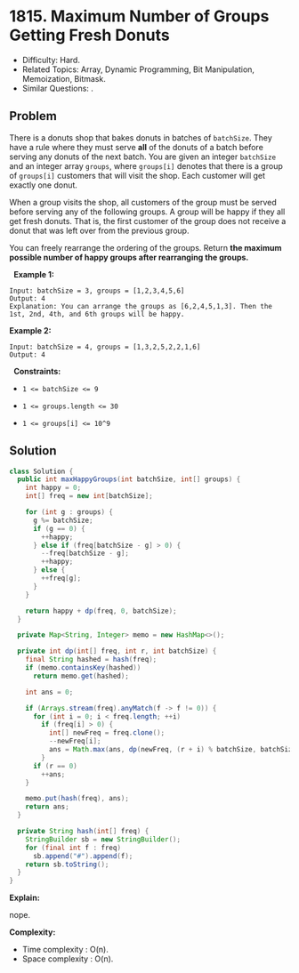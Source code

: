# 1815. Maximum Number of Groups Getting Fresh Donuts

- Difficulty: Hard.
- Related Topics: Array, Dynamic Programming, Bit Manipulation, Memoization, Bitmask.
- Similar Questions: .

## Problem

There is a donuts shop that bakes donuts in batches of ```batchSize```. They have a rule where they must serve **all** of the donuts of a batch before serving any donuts of the next batch. You are given an integer ```batchSize``` and an integer array ```groups```, where ```groups[i]``` denotes that there is a group of ```groups[i]``` customers that will visit the shop. Each customer will get exactly one donut.

When a group visits the shop, all customers of the group must be served before serving any of the following groups. A group will be happy if they all get fresh donuts. That is, the first customer of the group does not receive a donut that was left over from the previous group.

You can freely rearrange the ordering of the groups. Return **the **maximum** possible number of happy groups after rearranging the groups.**

 
**Example 1:**

```
Input: batchSize = 3, groups = [1,2,3,4,5,6]
Output: 4
Explanation: You can arrange the groups as [6,2,4,5,1,3]. Then the 1st, 2nd, 4th, and 6th groups will be happy.
```

**Example 2:**

```
Input: batchSize = 4, groups = [1,3,2,5,2,2,1,6]
Output: 4
```

 
**Constraints:**


	
- ```1 <= batchSize <= 9```
	
- ```1 <= groups.length <= 30```
	
- ```1 <= groups[i] <= 10^9```



## Solution

```java
class Solution {
  public int maxHappyGroups(int batchSize, int[] groups) {
    int happy = 0;
    int[] freq = new int[batchSize];

    for (int g : groups) {
      g %= batchSize;
      if (g == 0) {
        ++happy;
      } else if (freq[batchSize - g] > 0) {
        --freq[batchSize - g];
        ++happy;
      } else {
        ++freq[g];
      }
    }

    return happy + dp(freq, 0, batchSize);
  }

  private Map<String, Integer> memo = new HashMap<>();

  private int dp(int[] freq, int r, int batchSize) {
    final String hashed = hash(freq);
    if (memo.containsKey(hashed))
      return memo.get(hashed);

    int ans = 0;

    if (Arrays.stream(freq).anyMatch(f -> f != 0)) {
      for (int i = 0; i < freq.length; ++i)
        if (freq[i] > 0) {
          int[] newFreq = freq.clone();
          --newFreq[i];
          ans = Math.max(ans, dp(newFreq, (r + i) % batchSize, batchSize));
        }
      if (r == 0)
        ++ans;
    }

    memo.put(hash(freq), ans);
    return ans;
  }

  private String hash(int[] freq) {
    StringBuilder sb = new StringBuilder();
    for (final int f : freq)
      sb.append("#").append(f);
    return sb.toString();
  }
}
```

**Explain:**

nope.

**Complexity:**

* Time complexity : O(n).
* Space complexity : O(n).
